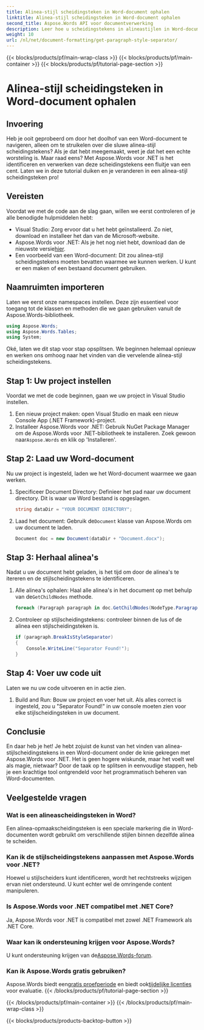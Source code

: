 ```yaml
---
title: Alinea-stijl scheidingsteken in Word-document ophalen
linktitle: Alinea-stijl scheidingsteken in Word-document ophalen
second_title: Aspose.Words API voor documentverwerking
description: Leer hoe u scheidingstekens in alineastijlen in Word-documenten kunt herkennen en verwerken met Aspose.Words voor .NET met deze uitgebreide, stapsgewijze zelfstudie.
weight: 10
url: /nl/net/document-formatting/get-paragraph-style-separator/
---
```


{{< blocks/products/pf/main-wrap-class >}}
{{< blocks/products/pf/main-container >}}
{{< blocks/products/pf/tutorial-page-section >}}

# Alinea-stijl scheidingsteken in Word-document ophalen


## Invoering

Heb je ooit geprobeerd om door het doolhof van een Word-document te navigeren, alleen om te struikelen over die sluwe alinea-stijl scheidingstekens? Als je dat hebt meegemaakt, weet je dat het een echte worsteling is. Maar raad eens? Met Aspose.Words voor .NET is het identificeren en verwerken van deze scheidingstekens een fluitje van een cent. Laten we in deze tutorial duiken en je veranderen in een alinea-stijl scheidingsteken pro!

## Vereisten

Voordat we met de code aan de slag gaan, willen we eerst controleren of je alle benodigde hulpmiddelen hebt:

- Visual Studio: Zorg ervoor dat u het hebt geïnstalleerd. Zo niet, download en installeer het dan van de Microsoft-website.
- Aspose.Words voor .NET: Als je het nog niet hebt, download dan de nieuwste versie[hier](https://releases.aspose.com/words/net/).
- Een voorbeeld van een Word-document: Dit zou alinea-stijl scheidingstekens moeten bevatten waarmee we kunnen werken. U kunt er een maken of een bestaand document gebruiken.

## Naamruimten importeren

Laten we eerst onze namespaces instellen. Deze zijn essentieel voor toegang tot de klassen en methoden die we gaan gebruiken vanuit de Aspose.Words-bibliotheek.

```csharp
using Aspose.Words;
using Aspose.Words.Tables;
using System;
```

Oké, laten we dit stap voor stap opsplitsen. We beginnen helemaal opnieuw en werken ons omhoog naar het vinden van die vervelende alinea-stijl scheidingstekens.

## Stap 1: Uw project instellen

Voordat we met de code beginnen, gaan we uw project in Visual Studio instellen.

1. Een nieuw project maken: open Visual Studio en maak een nieuw Console App (.NET Framework)-project.
2.  Installeer Aspose.Words voor .NET: Gebruik NuGet Package Manager om de Aspose.Words voor .NET-bibliotheek te installeren. Zoek gewoon naar`Aspose.Words` en klik op 'Installeren'.

## Stap 2: Laad uw Word-document

Nu uw project is ingesteld, laden we het Word-document waarmee we gaan werken.

1. Specificeer Document Directory: Definieer het pad naar uw document directory. Dit is waar uw Word bestand is opgeslagen.

    ```csharp
    string dataDir = "YOUR DOCUMENT DIRECTORY";
    ```

2.  Laad het document: Gebruik de`Document` klasse van Aspose.Words om uw document te laden.

    ```csharp
    Document doc = new Document(dataDir + "Document.docx");
    ```

## Stap 3: Herhaal alinea's

Nadat u uw document hebt geladen, is het tijd om door de alinea's te itereren en de stijlscheidingstekens te identificeren.

1.  Alle alinea's ophalen: Haal alle alinea's in het document op met behulp van de`GetChildNodes` methode.

    ```csharp
    foreach (Paragraph paragraph in doc.GetChildNodes(NodeType.Paragraph, true))
    ```

2. Controleer op stijlscheidingstekens: controleer binnen de lus of de alinea een stijlscheidingsteken is.

    ```csharp
    if (paragraph.BreakIsStyleSeparator)
    {
        Console.WriteLine("Separator Found!");
    }
    ```

## Stap 4: Voer uw code uit

Laten we nu uw code uitvoeren en in actie zien.

1. Build and Run: Bouw uw project en voer het uit. Als alles correct is ingesteld, zou u "Separator Found!" in uw console moeten zien voor elke stijlscheidingsteken in uw document.

## Conclusie

En daar heb je het! Je hebt zojuist de kunst van het vinden van alinea-stijlscheidingstekens in een Word-document onder de knie gekregen met Aspose.Words voor .NET. Het is geen hogere wiskunde, maar het voelt wel als magie, nietwaar? Door de taak op te splitsen in eenvoudige stappen, heb je een krachtige tool ontgrendeld voor het programmatisch beheren van Word-documenten.

## Veelgestelde vragen

### Wat is een alineascheidingsteken in Word?
Een alinea-opmaakscheidingsteken is een speciale markering die in Word-documenten wordt gebruikt om verschillende stijlen binnen dezelfde alinea te scheiden.

### Kan ik de stijlscheidingstekens aanpassen met Aspose.Words voor .NET?
Hoewel u stijlscheiders kunt identificeren, wordt het rechtstreeks wijzigen ervan niet ondersteund. U kunt echter wel de omringende content manipuleren.

### Is Aspose.Words voor .NET compatibel met .NET Core?
Ja, Aspose.Words voor .NET is compatibel met zowel .NET Framework als .NET Core.

### Waar kan ik ondersteuning krijgen voor Aspose.Words?
 U kunt ondersteuning krijgen van de[Aspose.Words-forum](https://forum.aspose.com/c/words/8).

### Kan ik Aspose.Words gratis gebruiken?
 Aspose.Words biedt een[gratis proefperiode](https://releases.aspose.com/) en biedt ook[tijdelijke licenties](https://purchase.aspose.com/temporary-license/) voor evaluatie.
{{< /blocks/products/pf/tutorial-page-section >}}

{{< /blocks/products/pf/main-container >}}
{{< /blocks/products/pf/main-wrap-class >}}

{{< blocks/products/products-backtop-button >}}
